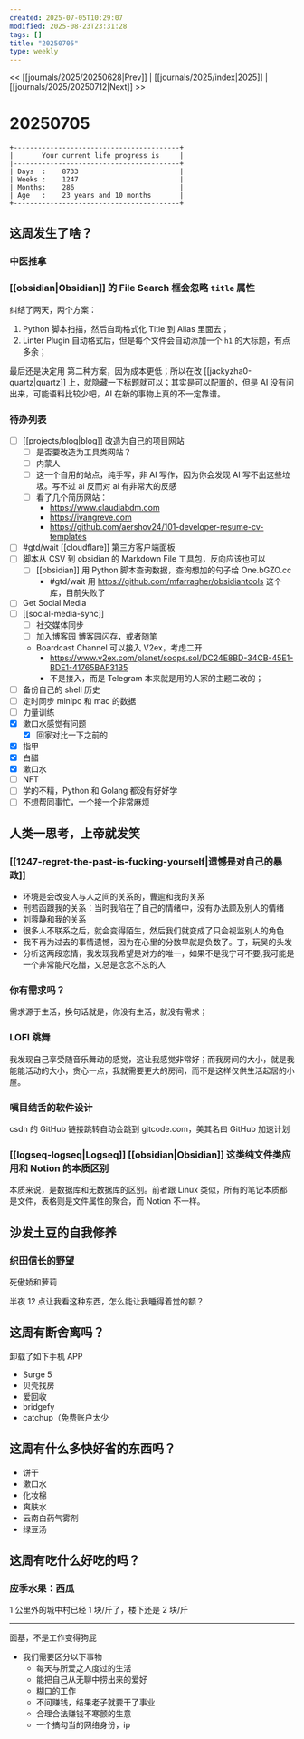 ```yaml
---
created: 2025-07-05T10:29:07
modified: 2025-08-23T23:31:28
tags: []
title: "20250705"
type: weekly
---
```


<< [[journals/2025/20250628|Prev]] | [[journals/2025/index|2025]] | [[journals/2025/20250712|Next]] >>

# 20250705

```shell
+-----------------------------------------+
|       Your current life progress is     |
|-----------------------------------------+
| Days  :    8733                         |
| Weeks :    1247                         |
| Months:    286                          |
| Age   :    23 years and 10 months       |
+-----------------------------------------+
```

## 这周发生了啥？

### 中医推拿

### [[obsidian|Obsidian]] 的 File Search 框会忽略 `title` 属性

纠结了两天，两个方案：

1. Python 脚本扫描，然后自动格式化 Title 到 Alias 里面去；
2. Linter Plugin 自动格式后，但是每个文件会自动添加一个 `h1` 的大标题，有点多余；

最后还是决定用 第二种方案，因为成本更低；所以在改 [[jackyzha0-quartz|quartz]] 上，就隐藏一下标题就可以；其实是可以配置的，但是 AI 没有问出来，可能语料比较少吧，AI 在新的事物上真的不一定靠谱。

### 待办列表

- [ ] [[projects/blog|blog]] 改造为自己的项目网站
	- [ ] 是否要改造为工具类网站？
	- [ ] 内蒙人
	- [ ] 这一个自用的站点，纯手写，非 AI 写作，因为你会发现 AI 写不出这些垃圾。写不过 ai 反而对 ai 有非常大的反感
	- [ ] 看了几个简历网站：
		- https://www.claudiabdm.com
		- https://ivangreve.com
		- https://github.com/aershov24/101-developer-resume-cv-templates
- [ ] #gtd/wait [[cloudflare]] 第三方客户端面板
- [ ] 脚本从 CSV 到 obsidian 的 Markdown File 工具包，反向应该也可以
	- [ ] [[obsidian]] 用 Python 脚本查询数据，查询想加的句子给 One.bGZO.cc
		- #gtd/wait 用 https://github.com/mfarragher/obsidiantools 这个库，目前失败了
- [ ] Get Social Media
- [ ] [[social-media-sync]]
	- [ ] 社交媒体同步
	- [ ] 加入博客园 博客园闪存，或者随笔
	- Boardcast Channel 可以接入 V2ex，考虑二开
		- https://www.v2ex.com/planet/soops.sol/DC24E8BD-34CB-45E1-BDE1-41765BAF31B5
		- 不是接入，而是 Telegram 本来就是用的人家的主题二改的；
- [ ] 备份自己的 shell 历史
- [ ] 定时同步 minipc 和 mac 的数据
- [ ] 力量训练
- [x] 漱口水感觉有问题
	- [x] 回家对比一下之前的
- [x] 指甲
- [x] 白醋
- [x] 漱口水
- [ ] NFT
- [ ] 学的不精，Python 和 Golang 都没有好好学
- [ ] 不想帮同事忙，一个接一个非常麻烦

## 人类一思考，上帝就发笑

### [[1247-regret-the-past-is-fucking-yourself|遗憾是对自己的暴政]]

- 环境是会改变人与人之间的关系的，曹逾和我的关系
- 刑若函跟我的关系：当时我陷在了自己的情绪中，没有办法顾及别人的情绪
- 刘蓉静和我的关系
- 很多人不联系之后，就会变得陌生，然后我们就变成了只会视监别人的角色
- 我不再为过去的事情遗憾，因为在心里的分数早就是负数了。丁，玩吴的头发
- 分析这两段恋情，我发现我希望是对方的唯一，如果不是我宁可不要,我可能是一个非常能尺吃醋，又总是念念不忘的人

### 你有需求吗？

需求源于生活，换句话就是，你没有生活，就没有需求；

### LOFI 跳舞

我发现自己享受随音乐舞动的感觉，这让我感觉非常好；而我房间的大小，就是我能能活动的大小，贪心一点，我就需要更大的房间，而不是这样仅供生活起居的小屋。

### 嗔目结舌的软件设计

csdn 的 GitHub 链接跳转自动会跳到 gitcode.com，美其名曰 GitHub 加速计划

### [[logseq-logseq|Logseq]] [[obsidian|Obsidian]] 这类纯文件类应用和 Notion 的本质区别

本质来说，是数据库和无数据库的区别。前者跟 Linux 类似，所有的笔记本质都是文件，表格则是文件属性的聚合，而 Notion 不一样。

## 沙发土豆的自我修养

### 织田信长的野望

死傲娇和萝莉

半夜 12 点让我看这种东西，怎么能让我睡得着觉的额？

## 这周有断舍离吗？

卸载了如下手机 APP

- Surge 5
- 贝壳找房
- 爱回收
- bridgefy
- catchup（免费账户太少

## 这周有什么多快好省的东西吗？

- 饼干
- 漱口水
- 化妆棉
- 爽肤水
- 云南白药气雾剂
- 绿豆汤

## 这周有吃什么好吃的吗？

### 应季水果：西瓜

1 公里外的城中村已经 1 块/斤了，楼下还是 2 块/斤

---

面基，不是工作变得狗屁

- 我们需要区分以下事物
	- 每天与所爱之人度过的生活
	- 能把自己从无聊中捞出来的爱好
	- 糊口的工作
	- 不问赚钱，结果老子就要干了事业
	- 合理合法赚钱不寒颤的生意
	- 一个搞勾当的网络身份，ip
